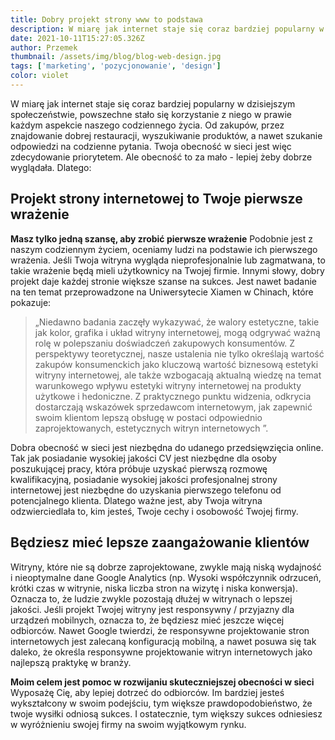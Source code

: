 ```yaml
---
title: Dobry projekt strony www to podstawa
description: W miarę jak internet staje się coraz bardziej popularny w dzisiejszym społeczeństwie, powszechne stało się korzystanie z niego w prawie każdym aspekcie naszego codziennego życia.
date: 2021-10-11T15:27:05.326Z
author: Przemek
thumbnail: /assets/img/blog/blog-web-design.jpg
tags: ['marketing', 'pozycjonowanie', 'design']
color: violet
---
```


W miarę jak internet staje się coraz bardziej popularny w dzisiejszym społeczeństwie, powszechne stało się korzystanie z niego w prawie każdym aspekcie naszego codziennego życia. Od zakupów, przez znajdowanie dobrej restauracji, wyszukiwanie produktów, a nawet szukanie odpowiedzi na codzienne pytania. Twoja obecność w sieci jest więc zdecydowanie priorytetem. Ale obecność to za mało - lepiej żeby dobrze wyglądała. Dlatego:

## Projekt strony internetowej to Twoje pierwsze wrażenie

**Masz tylko jedną szansę, aby zrobić pierwsze wrażenie** Podobnie jest z naszym codziennym życiem, oceniamy ludzi na podstawie ich pierwszego wrażenia. Jeśli Twoja witryna wygląda nieprofesjonalnie lub zagmatwana, to takie wrażenie będą mieli użytkownicy na Twojej firmie. Innymi słowy, dobry projekt daje każdej stronie większe szanse na sukces. Jest nawet badanie na ten temat przeprowadzone na Uniwersytecie Xiamen w Chinach, które pokazuje:

> „Niedawno badania zaczęły wykazywać, że walory estetyczne, takie jak kolor, grafika i układ witryny internetowej, mogą odgrywać ważną rolę w polepszaniu doświadczeń zakupowych konsumentów. Z perspektywy teoretycznej, nasze ustalenia nie tylko określają wartość zakupów konsumenckich jako kluczową wartość biznesową estetyki witryny internetowej, ale także wzbogacają aktualną wiedzę na temat warunkowego wpływu estetyki witryny internetowej na produkty użytkowe i hedoniczne. Z praktycznego punktu widzenia, odkrycia dostarczają wskazówek sprzedawcom internetowym, jak zapewnić swoim klientom lepszą obsługę w postaci odpowiednio zaprojektowanych, estetycznych witryn internetowych ”.

Dobra obecność w sieci jest niezbędna do udanego przedsięwzięcia online. Tak jak posiadanie wysokiej jakości CV jest niezbędne dla osoby poszukującej pracy, która próbuje uzyskać pierwszą rozmowę kwalifikacyjną, posiadanie wysokiej jakości profesjonalnej strony internetowej jest niezbędne do uzyskania pierwszego telefonu od potencjalnego klienta. Dlatego ważne jest, aby Twoja witryna odzwierciedlała to, kim jesteś, Twoje cechy i osobowość Twojej firmy.

## Będziesz mieć lepsze zaangażowanie klientów

Witryny, które nie są dobrze zaprojektowane, zwykle mają niską wydajność i nieoptymalne dane Google Analytics (np. Wysoki współczynnik odrzuceń, krótki czas w witrynie, niska liczba stron na wizytę i niska konwersja). Oznacza to, że ludzie zwykle pozostają dłużej w witrynach o lepszej jakości. Jeśli projekt Twojej witryny jest responsywny / przyjazny dla urządzeń mobilnych, oznacza to, że będziesz mieć jeszcze więcej odbiorców. Nawet Google twierdzi, że responsywne projektowanie stron internetowych jest zalecaną konfiguracją mobilną, a nawet posuwa się tak daleko, że określa responsywne projektowanie witryn internetowych jako najlepszą praktykę w branży.

**Moim celem jest pomoc w rozwijaniu skuteczniejszej obecności w sieci** Wyposażę Cię, aby lepiej dotrzeć do odbiorców. Im bardziej jesteś wykształcony w swoim podejściu, tym większe prawdopodobieństwo, że twoje wysiłki odniosą sukces. I ostatecznie, tym większy sukces odniesiesz w wyróżnieniu swojej firmy na swoim wyjątkowym rynku.